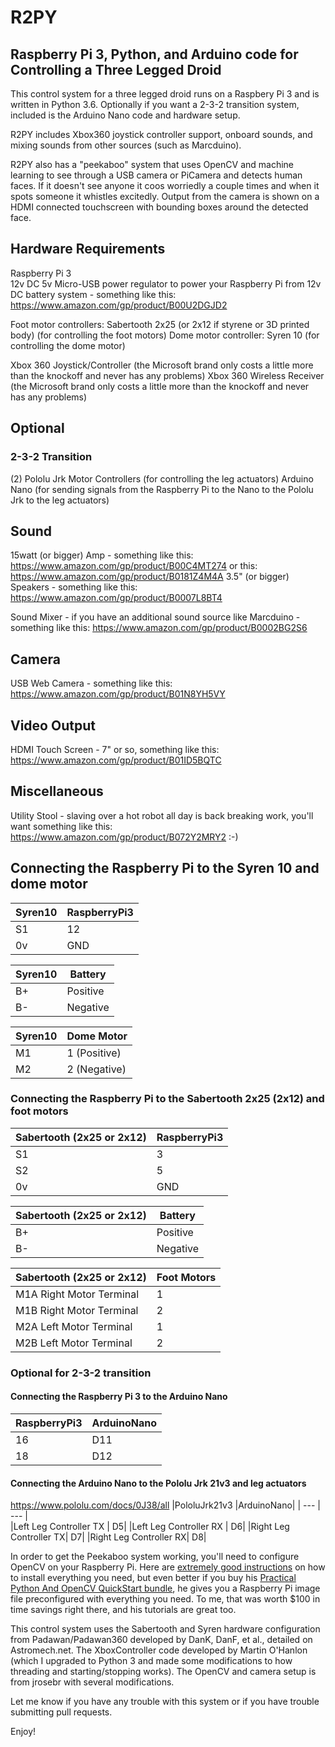 # R2PY  
## Raspberry Pi 3, Python, and Arduino code for Controlling a Three Legged Droid  

This control system for a three legged droid runs on a Raspbery Pi 3 and is written in Python 3.6.  Optionally if you want a 2-3-2 transition system, included is the Arduino Nano code and hardware setup.

R2PY includes Xbox360 joystick controller support, onboard sounds, and mixing sounds from other sources (such as Marcduino).  

R2PY also has a "peekaboo" system that uses OpenCV and machine learning to see through a USB camera or PiCamera and detects human faces.  If it doesn't see anyone it coos worriedly a couple times and when it spots someone it whistles excitedly.  Output from the camera is shown on a HDMI connected touchscreen with bounding boxes around the detected face.  

## Hardware Requirements

Raspberry Pi 3  
12v DC 5v Micro-USB power regulator to power your Raspberry Pi from 12v DC battery system - something like this: https://www.amazon.com/gp/product/B00U2DGJD2 

Foot motor controllers: Sabertooth 2x25 (or 2x12 if styrene or 3D printed body) (for controlling the foot motors)
Dome motor controller:  Syren 10 (for controlling the dome motor) 

Xbox 360 Joystick/Controller (the Microsoft brand only costs a little more than the knockoff and never has any problems)
Xbox 360 Wireless Receiver (the Microsoft brand only costs a little more than the knockoff and never has any problems)

## Optional  
### 2-3-2 Transition  
(2) Pololu Jrk Motor Controllers (for controlling the leg actuators)
Arduino Nano (for sending signals from the Raspberry Pi to the Nano to the Pololu Jrk to the leg actuators)

## Sound  
15watt (or bigger) Amp - something like this: https://www.amazon.com/gp/product/B00C4MT274 or this: https://www.amazon.com/gp/product/B0181Z4M4A
3.5" (or bigger) Speakers - something like this: https://www.amazon.com/gp/product/B0007L8BT4

Sound Mixer - if you have an additional sound source like Marcduino - something like this: https://www.amazon.com/gp/product/B0002BG2S6

## Camera  
USB Web Camera - something like this: https://www.amazon.com/gp/product/B01N8YH5VY

## Video Output  
HDMI Touch Screen - 7" or so, something like this:  https://www.amazon.com/gp/product/B01ID5BQTC

## Miscellaneous  
Utility Stool - slaving over a hot robot all day is back breaking work, you'll want something like this: https://www.amazon.com/gp/product/B072Y2MRY2 :-)

## Connecting the Raspberry Pi to the Syren 10 and dome motor  

|Syren10	| RaspberryPi3 |  
| --- | --- |  
| S1 |	12 |
|0v |	GND |

|Syren10	|Battery|
| --- | --- |  
|B+	|Positive|
|B-	|Negative|

|Syren10	|Dome Motor|
| --- | --- |  
|M1	|1 (Positive)|
|M2	|2 (Negative)|

### Connecting the Raspberry Pi to the Sabertooth 2x25 (2x12) and foot motors
|Sabertooth (2x25 or 2x12)	|RaspberryPi3|
| --- | --- |  
|S1	|3|
|S2	|5|
|0v	|GND|

|Sabertooth (2x25 or 2x12)	|Battery|
| --- | --- |  
|B+	|Positive|
|B-	|Negative|

|Sabertooth (2x25 or 2x12)	|Foot Motors|
| --- | --- |  
|M1A	Right Motor Terminal    |1|
|M1B	Right Motor Terminal    |2|
|M2A	Left Motor Terminal     |1|
|M2B	Left Motor Terminal     |2|

### Optional for 2-3-2 transition
#### Connecting the Raspberry Pi 3 to the Arduino Nano 
|RaspberryPi3   | ArduinoNano|
| --- | --- |  
|16      |D11|
|18      |D12|

#### Connecting the Arduino Nano to the Pololu Jrk 21v3 and leg actuators  
https://www.pololu.com/docs/0J38/all
|PololuJrk21v3   |ArduinoNano|
| --- | --- |  
|Left Leg Controller TX | D5|
|Left Leg Controller RX | D6|
|Right Leg Controller TX| D7|
|Right Leg Controller RX| D8|

In order to get the Peekaboo system working, you'll need to configure OpenCV on your Raspberry Pi.  Here are [extremely good instructions](https://www.pyimagesearch.com/2018/05/28/ubuntu-18-04-how-to-install-opencv/) on how to install everything you need, but even better if you buy his [Practical Python And OpenCV QuickStart bundle](https://www.pyimagesearch.com/practical-python-opencv/), he gives you a Raspberry Pi image file preconfigured with everything you need.  To me, that was worth $100 in time savings right there, and his tutorials are great too.  

This control system uses the Sabertooth and Syren hardware configuration from Padawan/Padawan360 developed by DanK, DanF, et al., detailed on Astromech.net.  The XboxController code developed by Martin O'Hanlon (which I upgraded to Python 3 and made some modifications to how threading and starting/stopping works).  The OpenCV and camera setup is from jrosebr with several modifications.  

Let me know if you have any trouble with this system or if you have trouble submitting pull requests.  

Enjoy!
